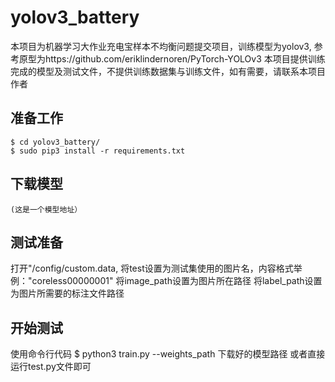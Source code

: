 # yolov3_battery
本项目为机器学习大作业充电宝样本不均衡问题提交项目，训练模型为yolov3,
参考原型为https://github.com/eriklindernoren/PyTorch-YOLOv3
本项目提供训练完成的模型及测试文件，不提供训练数据集与训练文件，如有需要，请联系本项目作者

## 准备工作
    $ cd yolov3_battery/
    $ sudo pip3 install -r requirements.txt
    
## 下载模型
    (这是一个模型地址）

## 测试准备

打开"/config/custom.data,
将test设置为测试集使用的图片名，内容格式举例："coreless00000001"
将image_path设置为图片所在路径
将label_path设置为图片所需要的标注文件路径



## 开始测试
使用命令行代码
    $ python3 train.py --weights_path 下载好的模型路径
或者直接运行test.py文件即可




